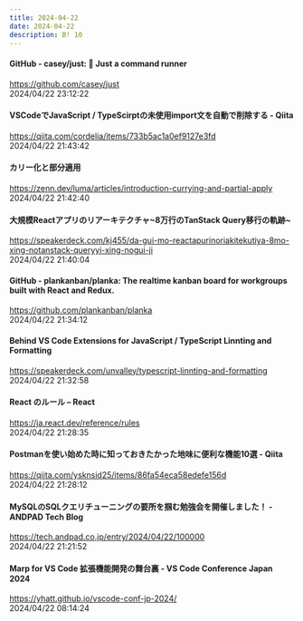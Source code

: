 ```yaml
---
title: 2024-04-22
date: 2024-04-22
description: B! 10
---
```


#### GitHub - casey/just: 🤖 Just a command runner
https://github.com/casey/just<br>
2024/04/22 23:12:22<br>


#### VSCodeでJavaScript / TypeScirptの未使用import文を自動で削除する - Qiita
https://qiita.com/cordelia/items/733b5ac1a0ef9127e3fd<br>
2024/04/22 21:43:42<br>


#### カリー化と部分適用
https://zenn.dev/luma/articles/introduction-currying-and-partial-apply<br>
2024/04/22 21:42:40<br>


#### 大規模Reactアプリのリアーキテクチャ~8万行のTanStack Query移行の軌跡~
https://speakerdeck.com/kj455/da-gui-mo-reactapurinoriakitekutiya-8mo-xing-notanstack-queryyi-xing-nogui-ji<br>
2024/04/22 21:40:04<br>


#### GitHub - plankanban/planka: The realtime kanban board for workgroups built with React and Redux.
https://github.com/plankanban/planka<br>
2024/04/22 21:34:12<br>


#### Behind VS Code Extensions for JavaScript / TypeScript Linnting and Formatting
https://speakerdeck.com/unvalley/typescript-linnting-and-formatting<br>
2024/04/22 21:32:58<br>


#### React のルール – React
https://ja.react.dev/reference/rules<br>
2024/04/22 21:28:35<br>


#### Postmanを使い始めた時に知っておきたかった地味に便利な機能10選 - Qiita
https://qiita.com/ysknsid25/items/86fa54eca58edefe156d<br>
2024/04/22 21:28:12<br>


#### MySQLのSQLクエリチューニングの要所を掴む勉強会を開催しました！ - ANDPAD Tech Blog
https://tech.andpad.co.jp/entry/2024/04/22/100000<br>
2024/04/22 21:21:52<br>


#### Marp for VS Code 拡張機能開発の舞台裏 - VS Code Conference Japan 2024
https://yhatt.github.io/vscode-conf-jp-2024/<br>
2024/04/22 08:14:24<br>


